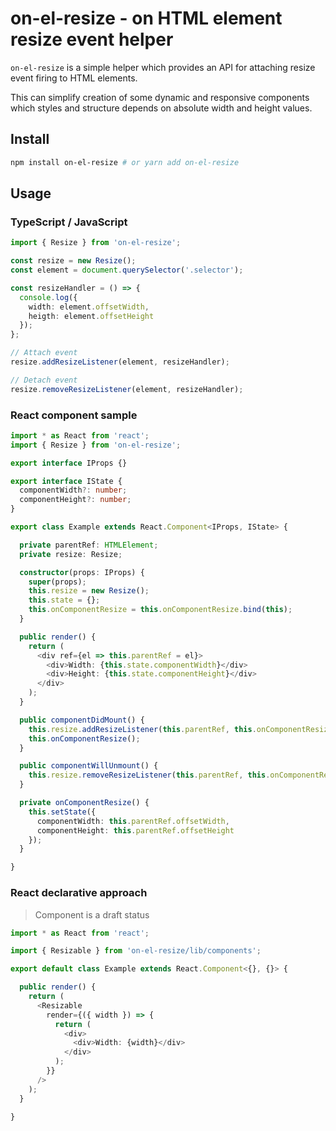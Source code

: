 # on-el-resize - on HTML element resize event helper

`on-el-resize` is a simple helper which provides an API for attaching resize event firing to HTML elements.

This can simplify creation of some dynamic and responsive components which styles and structure depends on absolute width and height values.

## Install

```bash
npm install on-el-resize # or yarn add on-el-resize
```

## Usage

### TypeScript / JavaScript

```typescript
import { Resize } from 'on-el-resize';

const resize = new Resize();
const element = document.querySelector('.selector');

const resizeHandler = () => {
  console.log({
    width: element.offsetWidth,
    heigth: element.offsetHeight
  });
};

// Attach event
resize.addResizeListener(element, resizeHandler);

// Detach event
resize.removeResizeListener(element, resizeHandler);
```

### React component sample

```typescript
import * as React from 'react';
import { Resize } from 'on-el-resize';

export interface IProps {}

export interface IState {
  componentWidth?: number;
  componentHeight?: number;
}

export class Example extends React.Component<IProps, IState> {

  private parentRef: HTMLElement;
  private resize: Resize;

  constructor(props: IProps) {
    super(props);
    this.resize = new Resize();
    this.state = {};
    this.onComponentResize = this.onComponentResize.bind(this);
  }

  public render() {
    return (
      <div ref={el => this.parentRef = el}>
        <div>Width: {this.state.componentWidth}</div>
        <div>Height: {this.state.componentHeight}</div>
      </div>
    );
  }

  public componentDidMount() {
    this.resize.addResizeListener(this.parentRef, this.onComponentResize);
    this.onComponentResize();
  }

  public componentWillUnmount() {
    this.resize.removeResizeListener(this.parentRef, this.onComponentResize);
  }

  private onComponentResize() {
    this.setState({
      componentWidth: this.parentRef.offsetWidth,
      componentHeight: this.parentRef.offsetHeight
    });
  }

}
```

### React declarative approach

> Component is a draft status

```typescript
import * as React from 'react';

import { Resizable } from 'on-el-resize/lib/components';

export default class Example extends React.Component<{}, {}> {

  public render() {
    return (
      <Resizable
        render={({ width }) => {
          return (
            <div>
              <div>Width: {width}</div>
            </div>
          );
        }}
      />
    );
  }

}
```